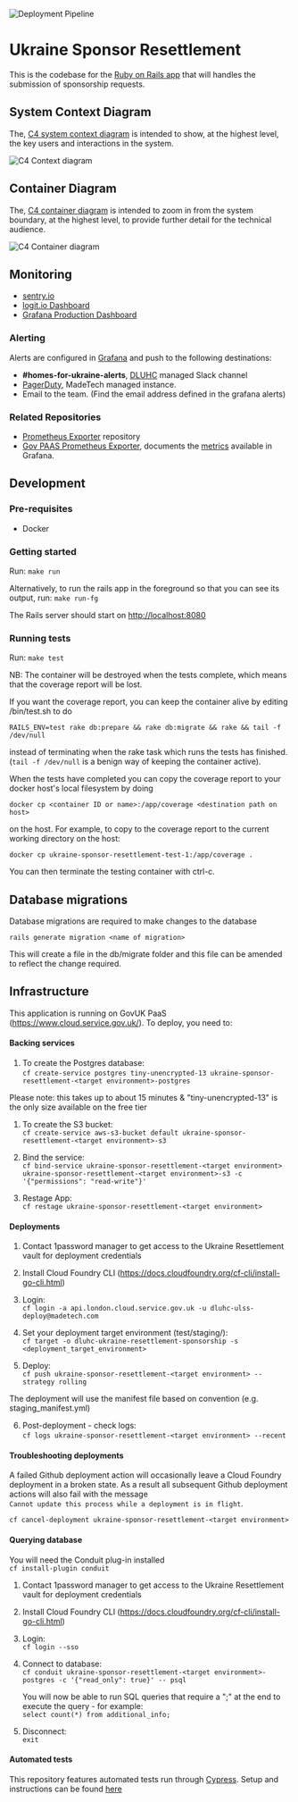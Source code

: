 ![Deployment Pipeline](https://github.com/communitiesuk/ukraine-sponsor-resettlement/actions/workflows/deploy-pipeline.yml/badge.svg?branch=master)

# Ukraine Sponsor Resettlement

This is the codebase for the [Ruby on Rails app](https://apply-to-offer-homes-for-ukraine.service.gov.uk/) that will handles the submission of sponsorship requests.

## System Context Diagram

The, [C4 system context diagram](https://c4model.com/#SystemContextDiagram) is intended to show, at the highest level, the key users and interactions in the system.

![C4 Context diagram](./docs/img/system-context.svg)

## Container Diagram

The,  [C4 container diagram](https://https://c4model.com/#ContainerDiagram) is intended to zoom in from the system boundary, at the highest level, to provide further detail for the technical audience.

![C4 Container diagram](./docs/img/container_aws.svg)

## Monitoring

- [sentry.io](https://sentry.io/organizations/dluhc-ulss/projects/dluhc-ulss/?project=6260319)
- [logit.io Dashboard](https://dashboard.logit.io/a/6b6785a5-cb7f-4d9b-a456-456949f5aa07)
- [Grafana Production Dashboard](https://ukraine-sponsor-resettlement-monitoring-grafana.london.cloudapps.digital/d/0it5-vEnk/production)

### Alerting

Alerts are configured in [Grafana](https://ukraine-sponsor-resettlement-monitoring-grafana.london.cloudapps.digital/d/0it5-vEnk/production) and push to the following destinations:

- **#homes-for-ukraine-alerts**, [DLUHC](https://www.gov.uk/government/organisations/department-for-levelling-up-housing-and-communities) managed Slack channel
- [PagerDuty](https://madetech.eu.pagerduty.com/), MadeTech managed instance.
- Email to the team. (Find the email address defined in the grafana alerts)

### Related Repositories

- [Prometheus Exporter](https://github.com/communitiesuk/ukraine-sponsor-resettlement-monitoring) repository
- [Gov PAAS Prometheus Exporter](https://github.com/alphagov/paas-prometheus-exporter), documents the [metrics](https://github.com/alphagov/paas-prometheus-exporter#available-application-metrics) available in Grafana.

## Development

### Pre-requisites

- Docker

### Getting started

Run:
`make run`

Alternatively, to run the rails app in the foreground so that you can see its output, run:
`make run-fg`

The Rails server should start on <http://localhost:8080>

### Running tests

Run: `make test`

NB: The container will be destroyed when the tests complete, which means that the coverage report will be lost.

If you want the coverage report, you can keep the container alive by editing
/bin/test.sh to do

`RAILS_ENV=test rake db:prepare && rake db:migrate && rake && tail -f /dev/null`

instead of terminating when the rake task which runs the tests has finished. (`tail -f /dev/null` is a benign way of keeping the container active).

When the tests have completed you can copy the coverage report to your
docker host's local filesystem by doing

`docker cp <container ID or name>:/app/coverage <destination path on host>`

on the host.
For example, to copy to the coverage report to the current working directory on the host:

`docker cp ukraine-sponsor-resettlement-test-1:/app/coverage .`

You can then terminate the testing container with ctrl-c.

## Database migrations

Database migrations are required to make changes to the database

`rails generate migration <name of migration>`

This will create a file in the db/migrate folder and this file can be amended to reflect the change required.

## Infrastructure

This application is running on GovUK PaaS (https://www.cloud.service.gov.uk/). To deploy, you need to:

#### Backing services

1. To create the Postgres database:\
   `cf create-service postgres tiny-unencrypted-13 ukraine-sponsor-resettlement-<target environment>-postgres`

Please note: this takes up to about 15 minutes & "tiny-unencrypted-13" is the only size available on the free tier

1. To create the S3 bucket:\
   `cf create-service aws-s3-bucket default ukraine-sponsor-resettlement-<target environment>-s3`

2. Bind the service:\
   `cf bind-service ukraine-sponsor-resettlement-<target environment> ukraine-sponsor-resettlement-<target environment>-s3 -c '{"permissions": "read-write"}'`

3. Restage App:\
   `cf restage ukraine-sponsor-resettlement-<target environment>`

#### Deployments

1. Contact 1password manager to get access to the Ukraine Resettlement vault for deployment credentials

2. Install Cloud Foundry CLI (https://docs.cloudfoundry.org/cf-cli/install-go-cli.html)

3. Login:\
   `cf login -a api.london.cloud.service.gov.uk -u dluhc-ulss-deploy@madetech.com`

4. Set your deployment target environment (test/staging/):\
   `cf target -o dluhc-ukraine-resettlement-sponsorship -s <deployment_target_environment>`

5. Deploy:\
   `cf push ukraine-sponsor-resettlement-<target environment> --strategy rolling`

The deployment will use the manifest file based on convention (e.g. staging_manifest.yml)

6. Post-deployment - check logs:\
   `cf logs ukraine-sponsor-resettlement-<target environment> --recent`

#### Troubleshooting deployments

A failed Github deployment action will occasionally leave a Cloud Foundry
deployment in a broken state. As a result all subsequent Github deployment
actions will also fail with the message\
`Cannot update this process while a deployment is in flight`.

`cf cancel-deployment ukraine-sponsor-resettlement-<target environment>`

#### Querying database

You will need the Conduit plug-in installed\
 `cf install-plugin conduit`

1. Contact 1password manager to get access to the Ukraine Resettlement vault for deployment credentials

2. Install Cloud Foundry CLI (https://docs.cloudfoundry.org/cf-cli/install-go-cli.html)

3. Login:\
   `cf login --sso`

4. Connect to database:\
   `cf conduit ukraine-sponsor-resettlement-<target environment>-postgres -c '{"read_only": true}' -- psql`

   You will now be able to run SQL queries that require a ";" at the end to execute the query - for example:\
   `select count(*) from additional_info;`

5. Disconnect:\
   `exit`

#### Automated tests

This repository features automated tests run through [Cypress](https://www.cypress.io/). Setup and instructions can be found [here](automated_tests/README.md)
